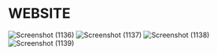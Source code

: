 # WEBSITE
![Screenshot (1136)](https://user-images.githubusercontent.com/98823131/178091114-ac53e283-d778-4617-8dcd-cd0c456e9bda.png)
![Screenshot (1137)](https://user-images.githubusercontent.com/98823131/178091117-2bae1611-2f32-4093-8702-109df7c66af3.png)
![Screenshot (1138)](https://user-images.githubusercontent.com/98823131/178091118-31005205-7ae5-4533-9df3-87555f898f41.png)
![Screenshot (1139)](https://user-images.githubusercontent.com/98823131/178091119-d56113c5-2f9a-4582-98c1-ceac6c330dec.png)
